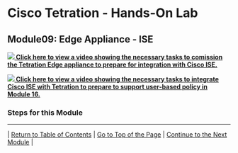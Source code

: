 # Cisco Tetration - Hands-On Lab
  
## Module09: Edge Appliance - ISE


<a href="https://cisco-tetration-hol-content.s3.amazonaws.com/videos/09a_Comissioning_Tetration_Edge_Appliance.mp4" style="font-weight:bold" title="Data Ingest Appliance and ASAv NAT Flow Stiching"><img src="https://onstakinc.github.io/cisco-tetration-hol/labguide/diagrams/images/video_icon_mini.png"> Click here to view a video showing the necessary tasks to comission the Tetration Edge appliance to prepare for integration with Cisco ISE.</a>

<a href="https://cisco-tetration-hol-content.s3.amazonaws.com/videos/09b_ISE_Integration.mp4" style="font-weight:bold" title="Data Ingest Appliance and ASAv NAT Flow Stiching"><img src="https://onstakinc.github.io/cisco-tetration-hol/labguide/diagrams/images/video_icon_mini.png"> Click here to view a video showing the necessary tasks to integrate Cisco ISE with Tetration to prepare to support user-based policy in Module 16.</a>


### Steps for this Module  


---

| [Return to Table of Contents](https://onstakinc.github.io/cisco-tetration-hol/labguide/) | [Go to Top of the Page](https://onstakinc.github.io/cisco-tetration-hol/labguide/module09/) | [Continue to the Next Module](https://onstakinc.github.io/cisco-tetration-hol/labguide/module10/) |
